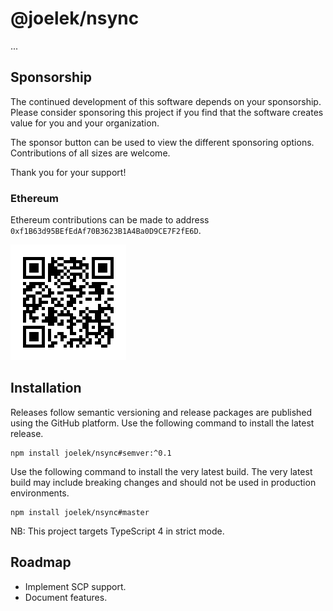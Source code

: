 # @joelek/nsync

...

## Sponsorship

The continued development of this software depends on your sponsorship. Please consider sponsoring this project if you find that the software creates value for you and your organization.

The sponsor button can be used to view the different sponsoring options. Contributions of all sizes are welcome.

Thank you for your support!

### Ethereum

Ethereum contributions can be made to address `0xf1B63d95BEfEdAf70B3623B1A4Ba0D9CE7F2fE6D`.

![](./eth.png)

## Installation

Releases follow semantic versioning and release packages are published using the GitHub platform. Use the following command to install the latest release.

```
npm install joelek/nsync#semver:^0.1
```

Use the following command to install the very latest build. The very latest build may include breaking changes and should not be used in production environments.

```
npm install joelek/nsync#master
```

NB: This project targets TypeScript 4 in strict mode.

## Roadmap

* Implement SCP support.
* Document features.
